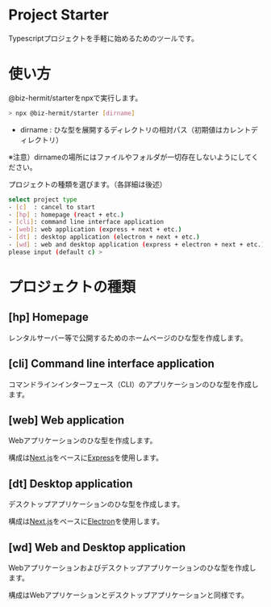 # Project Starter

Typescriptプロジェクトを手軽に始めるためのツールです。

# 使い方

@biz-hermit/starterをnpxで実行します。
```bash
> npx @biz-hermit/starter [dirname]
```
- dirname : ひな型を展開するディレクトリの相対パス（初期値はカレントディレクトリ）

※注意）dirnameの場所にはファイルやフォルダが一切存在しないようにしてください。

プロジェクトの種類を選びます。（各詳細は後述）
```bash
select project type
- [c]  : cancel to start
- [hp] : homepage (react + etc.)
- [cli]: command line interface application 
- [web]: web application (express + next + etc.)
- [dt] : desktop application (electron + next + etc.)
- [wd] : web and desktop application (express + electron + next + etc.)
please input (default c) >
```

# プロジェクトの種類

## \[hp] Homepage

レンタルサーバー等で公開するためのホームページのひな型を作成します。

## \[cli] Command line interface application

コマンドラインインターフェース（CLI）のアプリケーションのひな型を作成します。

## \[web] Web application

Webアプリケーションのひな型を作成します。

構成は[Next.js](https://nextjs.org/)をベースに[Express](https://expressjs.com/)を使用します。

## \[dt] Desktop application

デスクトップアプリケーションのひな型を作成します。

構成は[Next.js](https://nextjs.org/)をベースに[Electron](https://www.electronjs.org/)を使用します。

## \[wd] Web and Desktop application

Webアプリケーションおよびデスクトップアプリケーションのひな型を作成します。

構成はWebアプリケーションとデスクトップアプリケーションと同様です。
